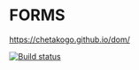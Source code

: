 # FORMS
https://chetakogo.github.io/dom/

[![Build status](https://ci.appveyor.com/api/projects/status/46xytb9ro1gjrh7k?svg=true)](https://ci.appveyor.com/project/chetakogo/html-forms)